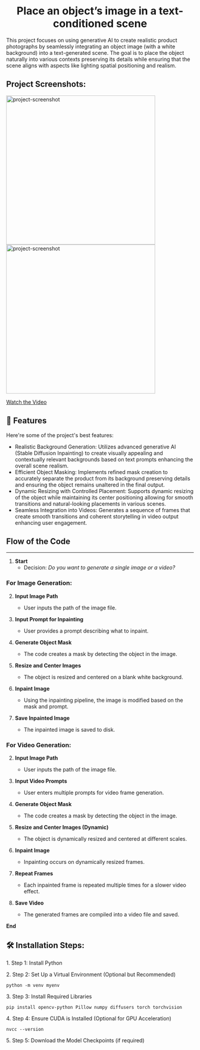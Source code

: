 <h1 align="center" id="title">Place an object’s image in a text-conditioned scene</h1>

<p id="description">This project focuses on using generative AI to create realistic product photographs by seamlessly integrating an object image (with a white background) into a text-generated scene. The goal is to place the object naturally into various contexts preserving its details while ensuring that the scene aligns with aspects like lighting spatial positioning and realism.</p>

<h2>Project Screenshots:</h2>
<img src="https://drive.google.com/uc?id=1aPS18uvwNnloKzzXmBKE-VmB-OP_nJM7" alt="project-screenshot" width="400" height="400" />
<img src="https://drive.google.com/uc?id=15dVKM5kelXuzxSCZmXXMy47vtX48CmDS" alt="project-screenshot" width="400" height="400" />


[Watch the Video](https://github.com/SahilGoyal098/Avaatar-asignment/blob/master/output_video_3oct_evening.mp4)

<h2>🧐 Features</h2>

Here're some of the project's best features:

*   Realistic Background Generation: Utilizes advanced generative AI (Stable Diffusion Inpainting) to create visually appealing and contextually relevant backgrounds based on text prompts enhancing the overall scene realism.
*   Efficient Object Masking: Implements refined mask creation to accurately separate the product from its background preserving details and ensuring the object remains unaltered in the final output.
*   Dynamic Resizing with Controlled Placement: Supports dynamic resizing of the object while maintaining its center positioning allowing for smooth transitions and natural-looking placements in various scenes.
*   Seamless Integration into Videos: Generates a sequence of frames that create smooth transitions and coherent storytelling in video output enhancing user engagement.

<h2>Flow of the Code</h2>

---

1. **Start**  
   - Decision: *Do you want to generate a single image or a video?*

### For **Image** Generation:

2. **Input Image Path**  
   - User inputs the path of the image file.

3. **Input Prompt for Inpainting**  
   - User provides a prompt describing what to inpaint.

4. **Generate Object Mask**  
   - The code creates a mask by detecting the object in the image.

5. **Resize and Center Images**  
   - The object is resized and centered on a blank white background.

6. **Inpaint Image**  
   - Using the inpainting pipeline, the image is modified based on the mask and prompt.

7. **Save Inpainted Image**  
   - The inpainted image is saved to disk.

### For **Video** Generation:

2. **Input Image Path**  
   - User inputs the path of the image file.

3. **Input Video Prompts**  
   - User enters multiple prompts for video frame generation.

4. **Generate Object Mask**  
   - The code creates a mask by detecting the object in the image.

5. **Resize and Center Images (Dynamic)**  
   - The object is dynamically resized and centered at different scales.

6. **Inpaint Image**  
   - Inpainting occurs on dynamically resized frames.

7. **Repeat Frames**  
   - Each inpainted frame is repeated multiple times for a slower video effect.

8. **Save Video**  
   - The generated frames are compiled into a video file and saved.

**End**

<h2>🛠️ Installation Steps:</h2>

<p>1. Step 1: Install Python</p>

<p>2. Step 2: Set Up a Virtual Environment (Optional but Recommended)</p>

```
python -m venv myenv
```

<p>3. Step 3: Install Required Libraries</p>

```
pip install opencv-python Pillow numpy diffusers torch torchvision
```

<p>4. Step 4: Ensure CUDA is Installed (Optional for GPU Acceleration)</p>

```
nvcc --version
```

<p>5. Step 5: Download the Model Checkpoints (if required)</p>
